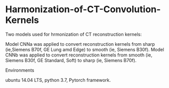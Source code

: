 # Harmonization-of-CT-Convolution-Kernels

Two models used for hrmonization of CT reconstruction kernels:

Model CNNa was applied to convert reconstruction kernels from sharp (ie,Siemens B70f, GE Lung amd Edge) to smooth (ie, Siemens B30f).
Model CNNb was applied to convert reconstruction kernels from smooth (ie, Siemens B30f, GE Standard, Soft) to sharp (ie, Siemens B70f).

Environments

ubuntu 14.04 LTS, python 3.7, Pytorch framework.
